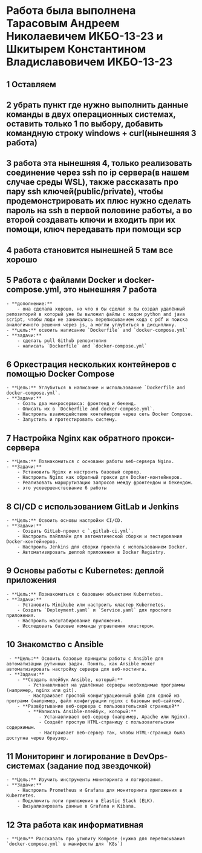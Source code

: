 # Работа была выполнена Тарасовым Андреем Николаевичем ИКБО-13-23 и Шкитырем Константином Владиславовичем ИКБО-13-23


## 1 Оставляем
## 2 убрать пункт где нужно выполнить данные команды в двух операционных системах, оставить только 1 по выбору, добавить командную строку windows + curl(нынешняя 3 работа)
## 3 работа эта нынешняя 4, только реализовать соединение через ssh по ip сервера(в нашем случае среды WSL), также рассказать про пару ssh ключей(public/private), чтобы продемонстрировать их плюс нужно сделать пароль на ssh в первой половине работы, а во второй создавать ключи и входить при их помощи, ключ передавать при помощи scp
## 4 работа становится нынешней 5 там все хорошо
## 5 Работа с файлами Docker и docker-compose.yml, это нынешняя 7 работа
    - **дополнение:**
        - она сделала хорошо, но что я бы сделал я бы создал удалённый репозиторий в который уже бы выложил файлы с кодом python and java script, чтобы люди не занимались переписыванием кода с pdf и поиска аналогичного решения через js, а могли углубиться в дисциплину.
    - **цель:** освоить написание `Dockerfile` and `docker-compose.yml` 
    - **задачи:**
        - сделать pull Github репозитопия
        - написать `Dockerfile` and `docker-compose.yml`
## 6 Оркестрация нескольких контейнеров с помощью Docker Compose
    - **Цель:** Углубиться в написание и использование `Dockerfile and docker-compose.yml`.
    - **Задачи:**
        - Созть два микросервиса: фронтенд и бекенд.
        - Описать их в `Dockerfile and docker-compose.yml`.
        - Настроить взаимодействие контейнеров через сеть Docker Compose.
        - Запустить и протестировать систему.
## 7 Настройка Nginx как обратного прокси-сервера
    - **Цель:** Познакомиться с основами работы веб-сервера Nginx.
    - **Задачи:**
        - Установить Nginx и настроить базовый сервер.
        - Настроить Nginx как обратный прокси для Docker-контейнеров.
        - Реализовать маршрутизацию запросов между фронтендом и бекендом.
        - это усовершенствование 6 работы
## 8 CI/CD с использованием GitLab и Jenkins
    - **Цель:** Освоить основы настройки CI/CD.
    - **Задачи:**
        - Создать GitLab-проект с `.gitlab-ci.yml`.
        - Настроить пайплайн для автоматической сборки и тестирования Docker-контейнеров.
        - Настроить Jenkins для сборки проекта с использованием Docker.
        - Автоматизировать деплой приложения в Docker Registry.
## 9 Основы работы с Kubernetes: деплой приложения
    - **Цель:** Познакомиться с базовыми объектами Kubernetes.
    - **Задачи:**
        - Установить Minikube или настроить кластер Kubernetes.
        - Создать `Deployment.yaml` и `Service.yaml` для простого приложения.
        - Настроить масштабирование приложения.
        - Исследовать базовые команды управления кластером.
## 10 Знакомство с Ansible
     - **Цель:** Освоить базовые принципы работы с Ansible для автоматизации рутинных задач. Понять, как Ansible может автоматизировать настройку сервера для веб-хостинга.
     - **Задачи:**
        - **Создать плейбук Ansible, который:**
            - Устанавливает на удалённые серверы необходимые программы (например, nginx или git).
            - Настраивает простой конфигурационный файл для одной из программ (например, файл конфигурации nginx с базовым веб-сайтом).
        - **Развёртывание веб-сервера с пользовательской страницей**
            - **Написать Ansible-плейбук, который:**
                - Устанавливает веб-сервер (например, Apache или Nginx).
                - Создаёт простую HTML-страницу с пользовательским содержимым.
                - Настраивает веб-сервер так, чтобы HTML-страница была доступна через браузер.
## 11 Мониторинг и логирование в DevOps-системах (задание под звездочкой)
    - **Цель:** Изучить инструменты мониторинга и логирования.
    - **Задачи:**
        - Настроить Prometheus и Grafana для мониторинга приложения в Kubernetes.
        - Подключить логи приложения в Elastic Stack (ELK).
        - Визуализировать данные в Grafana и Kibana.
## 12 Эта работа как информативная
    - **Цель** Рассказать про утилиту Kompose (нужна для переписывания `docker-compose.yml` в манифесты для `K8s`)
